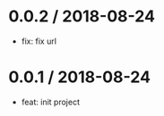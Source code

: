 0.0.2 / 2018-08-24
==================

  * fix: fix url

0.0.1 / 2018-08-24
==================

  * feat: init project
